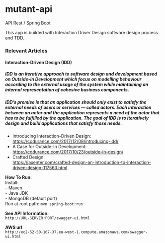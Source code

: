 # mutant-api
API Rest / Spring Boot 

This app is builded with Interaction Driver Design software design process and TDD.

### Relevant Articles
#### **Interaction-Driven Design (IDD)**
##### IDD is an iterative approach to software design and development based on Outside-In Development which focus on modelling behaviour according to the external usage of the system while maintaining an internal representation of cohesive business components.
##### IDD’s premise is that an application should only exist to satisfy the external needs of users or services — called actors. Each interaction between an actor and the application represents a need of the actor that has to be fulfilled by the application. The goal of IDD is to iteratively design and build applications that satisfy those needs.

*   Introducing Interaction-Driven Design:<br/>
    https://codurance.com/2017/12/08/introducing-idd/
*   A Case for Outside-In Development:<br/>
    https://codurance.com/2017/10/23/outside-in-design/
*   Crafted Design:<br/>
    https://jaxenter.com/crafted-design-an-introduction-to-interaction-driven-design-117563.html
    
**How To Run:**<br/>
Install:<br/>
    - Maven<br/>
    - Java JDK<br/>
    - MongoDB (default port)<br/>
Run at root path: `mvn spring-boot:run`<br/>

**See API Information:**<br/>
`http://URL-SERVER:PORT/swagger-ui.html`

**AWS url**<br/>
`http://ec2-52-50-167-37.eu-west-1.compute.amazonaws.com/swagger-ui.html`